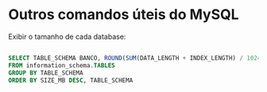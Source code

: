 # Outros comandos úteis do MySQL

Exibir o tamanho de cada database:

```sql

SELECT TABLE_SCHEMA BANCO, ROUND(SUM(DATA_LENGTH + INDEX_LENGTH) / 1024 / 1024, 2) SIZE_MB
FROM information_schema.TABLES
GROUP BY TABLE_SCHEMA
ORDER BY SIZE_MB DESC, TABLE_SCHEMA

```